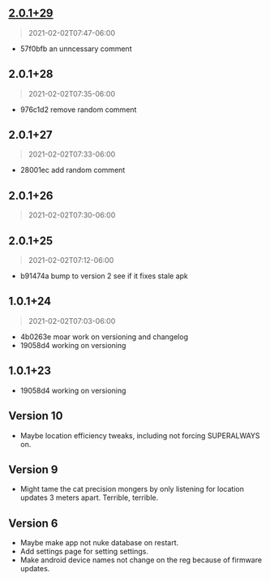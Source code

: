 ## [2.0.1+29](/catdroid/debug/2.0.1+29/)
> 2021-02-02T07:47-06:00

- 57f0bfb an unncessary comment


## 2.0.1+28
> 2021-02-02T07:35-06:00

- 976c1d2 remove random comment


## 2.0.1+27
> 2021-02-02T07:33-06:00

- 28001ec add random comment


## 2.0.1+26
> 2021-02-02T07:30-06:00



## 2.0.1+25
> 2021-02-02T07:12-06:00

- b91474a bump to version 2 see if it fixes stale apk


## 1.0.1+24
> 2021-02-02T07:03-06:00

- 4b0263e moar work on versioning and changelog
- 19058d4 working on versioning


## 1.0.1+23
- 19058d4 working on versioning

## Version 10

- Maybe location efficiency tweaks, including not forcing SUPERALWAYS on.

## Version 9

- Might tame the cat precision mongers by only listening for location updates 3 meters apart. Terrible, terrible.

## Version 6

- Maybe make app not nuke database on restart.
- Add settings page for setting settings.
- Make android device names not change on the reg because of firmware updates.

